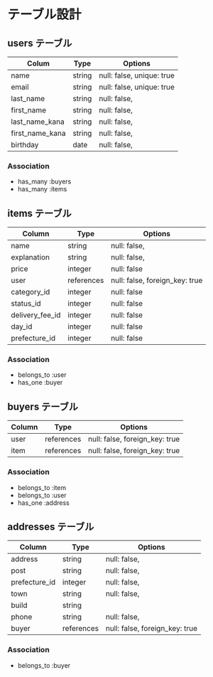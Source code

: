 # テーブル設計

## users テーブル
| Colum           | Type   | Options                   |
| --------        | ------ | ----------                |
| name            | string | null: false, unique: true |
| email           | string | null: false, unique: true |
| last_name       | string | null: false,              |
| first_name      | string | null: false,              |
| last_name_kana  | string | null: false,              |
| first_name_kana | string | null: false,              |
| birthday        | date   | null: false,              |

### Association

- has_many :buyers
- has_many :items

## items テーブル

| Column          | Type      | Options                           |
| ------          | ------    | -----------                       |
| name            | string    | null: false,                      |
| explanation     | string    | null: false,                      |
| price           | integer   | null: false                       |
| user            | references| null: false, foreign_key: true    |
| category_id     | integer   | null: false                       |
| status_id       | integer   | null: false                       |
| delivery_fee_id | integer   | null: false                       |
| day_id          | integer   | null: false                       |
| prefecture_id   | integer   | null: false                       |

### Association

- belongs_to :user
- has_one  :buyer

## buyers テーブル

| Column    | Type       | Options                        |
| ------    | ---------- | ------------------------------ |
| user      | references | null: false, foreign_key: true |
| item      | references | null: false, foreign_key: true |

### Association

- belongs_to :item
- belongs_to :user
- has_one    :address

## addresses テーブル

| Column           | Type       | Options                        |
| -------          | ---------- | ------------------------------ |
| address          | string     | null: false,                   |
| post             | string     | null: false,                   |
| prefecture_id    | integer    | null: false,                   |
| town             | string     | null: false,                   |
| build            | string     |                                |
| phone            | string     | null: false,                   |
| buyer            | references | null: false, foreign_key: true |

### Association

- belongs_to :buyer
